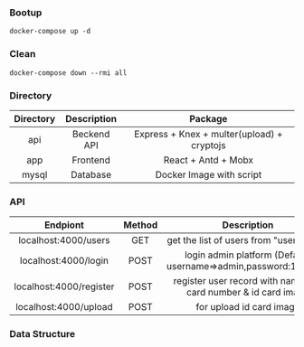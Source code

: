 ### Bootup
```
docker-compose up -d
```


### Clean
```
docker-compose down --rmi all
```

### Directory
|Directory|Description|Package|
| :----:| :----: | :----:| 
| api | Beckend API | Express + Knex + multer(upload) + cryptojs|
| app | Frontend | React + Antd + Mobx|
| mysql | Database | Docker Image with script |

### API
|Endpiont|Method|Description|
| :----:| :----: | :----:| 
| localhost:4000/users | GET | get the list of users from "users" table|
| localhost:4000/login | POST | login admin platform (Default: username=>admin,password:123456)|
| localhost:4000/register | POST | register user record with name & id card number & id card image |
| localhost:4000/upload | POST | for upload id card image |

### Data Structure

